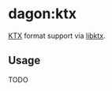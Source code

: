 # dagon:ktx

[KTX](https://registry.khronos.org/KTX/specs/1.0/ktxspec.v1.html) format support via [libktx](https://github.com/KhronosGroup/KTX-Software).

## Usage
TODO
